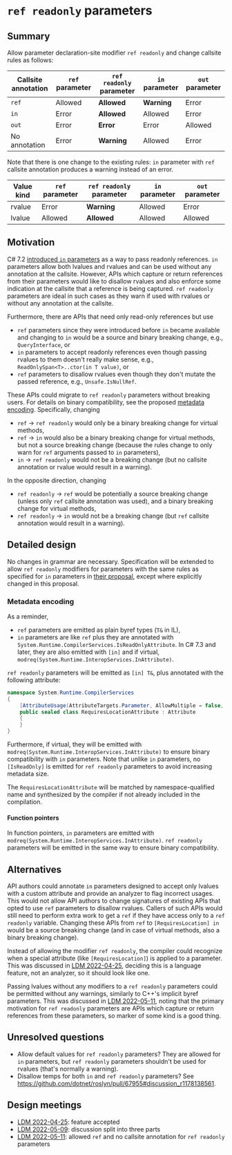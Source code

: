 # `ref readonly` parameters

## Summary
[summary]: #summary

Allow parameter declaration-site modifier `ref readonly` and change callsite rules as follows:

| Callsite annotation | `ref` parameter | `ref readonly` parameter | `in` parameter | `out` parameter |
|----------------------|-----------------|--------------------------|----------------|-----------------|
| `ref`                | Allowed         | **Allowed**              | **Warning**    | Error           |
| `in`                 | Error           | **Allowed**              | Allowed        | Error           |
| `out`                | Error           | **Error**                | Error          | Allowed         |
| No annotation        | Error           | **Warning**              | Allowed        | Error           |

Note that there is one change to the existing rules: `in` parameter with `ref` callsite annotation produces a warning instead of an error.

| Value kind | `ref` parameter | `ref readonly` parameter | `in` parameter | `out` parameter |
|------------|-----------------|--------------------------|----------------|-----------------|
| rvalue     | Error           | **Warning**              | Allowed        | Error           |
| lvalue     | Allowed         | **Allowed**              | Allowed        | Allowed         |

## Motivation
[motivation]: #motivation

C# 7.2 [introduced `in` parameters](https://github.com/dotnet/csharplang/blob/c8c1615fcad4ca016a97b7260ad497aad53ebc78/proposals/csharp-7.2/readonly-ref.md#solution-in-parameters) as a way to pass readonly references.
`in` parameters allow both lvalues and rvalues and can be used without any annotation at the callsite.
However, APIs which capture or return references from their parameters would like to disallow rvalues and also enforce some indication at the callsite that a reference is being captured.
`ref readonly` parameters are ideal in such cases as they warn if used with rvalues or without any annotation at the callsite.

Furthermore, there are APIs that need only read-only references but use
- `ref` parameters since they were introduced before `in` became available and changing to `in` would be a source and binary breaking change, e.g., `QueryInterface`, or
- `in` parameters to accept readonly references even though passing rvalues to them doesn't really make sense, e.g., `ReadOnlySpan<T>..ctor(in T value)`, or
- `ref` parameters to disallow rvalues even though they don't mutate the passed reference, e.g., `Unsafe.IsNullRef`.

These APIs could migrate to `ref readonly` parameters without breaking users.
For details on binary compatibility, see the proposed [metadata encoding](#metadata).
Specifically, changing
- `ref` → `ref readonly` would only be a binary breaking change for virtual methods,
- `ref` → `in` would also be a binary breaking change for virtual methods, but not a source breaking change (because the rules change to only warn for `ref` arguments passed to `in` parameters),
- `in` → `ref readonly` would not be a breaking change (but no callsite annotation or rvalue would result in a warning).

In the opposite direction, changing
- `ref readonly` → `ref` would be potentially a source breaking change (unless only `ref` callsite annotation was used), and a binary breaking change for virtual methods,
- `ref readonly` → `in` would not be a breaking change (but `ref` callsite annotation would result in a warning).

## Detailed design
[design]: #detailed-design

No changes in grammar are necessary.
Specification will be extended to allow `ref readonly` modifiers for parameters with the same rules as specified for `in` parameters in [their proposal](https://github.com/dotnet/csharplang/blob/c8c1615fcad4ca016a97b7260ad497aad53ebc78/proposals/csharp-7.2/readonly-ref.md), except where explicitly changed in this proposal.

### Metadata encoding
[metadata]: #metadata-encoding

As a reminder,
- `ref` parameters are emitted as plain byref types (`T&` in IL),
- `in` parameters are like `ref` plus they are annotated with `System.Runtime.CompilerServices.IsReadOnlyAttribute`.
  In C# 7.3 and later, they are also emitted with `[in]` and if virtual, `modreq(System.Runtime.InteropServices.InAttribute)`.

`ref readonly` parameters will be emitted as `[in] T&`, plus annotated with the following attribute:

```cs
namespace System.Runtime.CompilerServices
{
    [AttributeUsage(AttributeTargets.Parameter, AllowMultiple = false, Inherited = false)]
    public sealed class RequiresLocationAttribute : Attribute
    {
    }
}
```

Furthermore, if virtual, they will be emitted with `modreq(System.Runtime.InteropServices.InAttribute)` to ensure binary compatibility with `in` parameters.
Note that unlike `in` parameters, no `[IsReadOnly]` is emitted for `ref readonly` parameters to avoid increasing metadata size.

The `RequiresLocationAttribute` will be matched by namespace-qualified name and synthesized by the compiler if not already included in the compilation.

#### Function pointers

In function pointers, `in` parameters are emitted with `modreq(System.Runtime.InteropServices.InAttribute)`.
`ref readonly` parameters will be emitted in the same way to ensure binary compatibility.

## Alternatives
[alternatives]: #alternatives

API authors could annotate `in` parameters designed to accept only lvalues with a custom attribute and provide an analyzer to flag incorrect usages.
This would not allow API authors to change signatures of existing APIs that opted to use `ref` parameters to disallow rvalues.
Callers of such APIs would still need to perform extra work to get a `ref` if they have access only to a `ref readonly` variable.
Changing these APIs from `ref` to `[RequiresLocation] in` would be a source breaking change (and in case of virtual methods, also a binary breaking change).

Instead of allowing the modifier `ref readonly`, the compiler could recognize when a special attribute (like `[RequiresLocation]`) is applied to a parameter.
This was discussed in [LDM 2022-04-25](https://github.com/dotnet/csharplang/blob/c8c1615fcad4ca016a97b7260ad497aad53ebc78/meetings/2022/LDM-2022-04-25.md#ref-readonly-method-parameters), deciding this is a language feature, not an analyzer, so it should look like one.

Passing lvalues without any modifiers to a `ref readonly` parameters could be permitted without any warnings, similarly to C++'s implicit byref parameters.
This was discussed in [LDM 2022-05-11](https://github.com/dotnet/csharplang/blob/c8c1615fcad4ca016a97b7260ad497aad53ebc78/meetings/2022/LDM-2022-05-11.md#ref-readonly-method-parameters), noting that the primary motivation for `ref readonly` parameters are APIs which capture or return references from these parameters, so marker of some kind is a good thing.

## Unresolved questions
[unresolved]: #unresolved-questions

- Allow default values for `ref readonly` parameters? They are allowed for `in` parameters, but `ref readonly` parameters shouldn't be used for rvalues (that's normally a warning).
- Disallow temps for both `in` and `ref readonly` parameters? See https://github.com/dotnet/roslyn/pull/67955#discussion_r1178138561.

## Design meetings

- [LDM 2022-04-25](https://github.com/dotnet/csharplang/blob/c8c1615fcad4ca016a97b7260ad497aad53ebc78/meetings/2022/LDM-2022-04-25.md#ref-readonly-method-parameters): feature accepted
- [LDM 2022-05-09](https://github.com/dotnet/csharplang/blob/c8c1615fcad4ca016a97b7260ad497aad53ebc78/meetings/2022/LDM-2022-05-09.md#ref-readonly-parameters): discussion split into three parts
- [LDM 2022-05-11](https://github.com/dotnet/csharplang/blob/c8c1615fcad4ca016a97b7260ad497aad53ebc78/meetings/2022/LDM-2022-05-11.md#ref-readonly-method-parameters): allowed `ref` and no callsite annotation for `ref readonly` parameters
